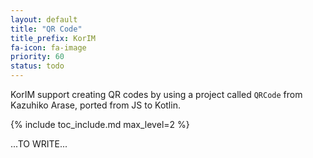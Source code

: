 ```yaml
---
layout: default
title: "QR Code"
title_prefix: KorIM
fa-icon: fa-image
priority: 60
status: todo
---
```


KorIM support creating QR codes by using a project called `QRCode` from Kazuhiko Arase, ported from JS to Kotlin.

{% include toc_include.md max_level=2 %}

...TO WRITE...
